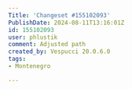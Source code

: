 ```yaml
---
Title: 'Changeset #155102093'
PublishDate: 2024-08-11T13:16:01Z
id: 155102093
user: phlustik
comment: Adjusted path
created_by: Vespucci 20.0.6.0
tags:
- Montenegro

---
```

